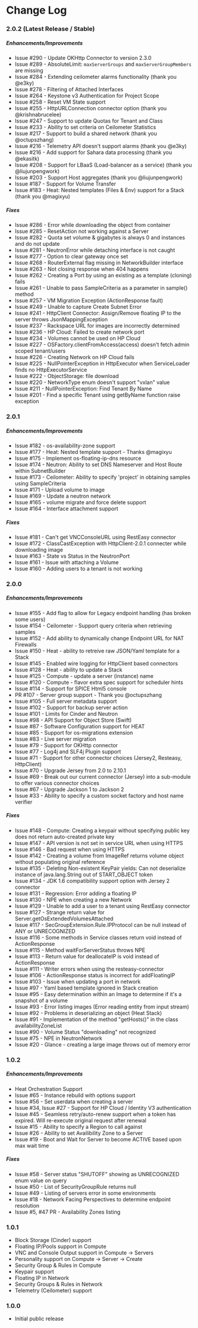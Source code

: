 # Change Log

### 2.0.2 (Latest Release / Stable)

##### Enhancements/Improvements

* Issue #290 - Update OKHttp Connector to version 2.3.0
* Issue #289 - AbsoluteLimit: `maxServerGroups` and `maxServerGroupMembers` are missing
* Issue #284 - Extending ceilometer alarms functionality (thank you @e3ky)
* Issue #278 - Filtering of Attached Interfaces
* Issue #264 - Keystone v3 Authentication for Project Scope
* Issue #258 - Reset VM State support
* Issue #255 - HttpURLConnection connector option (thank you @krishnabrucelee)
* Issue #247 - Support to update Quotas for Tenant and Class
* Issue #233 - Ability to set criteria on Ceilometer Statistics
* Issue #217 - Support to build a shared network (thank you @octupszhang)
* Issue #216 - Telemetry API doesn't support alarms (thank you @e3ky)
* Issue #216 - Add support for Sahara data processing (thank you @ekasitk)
* Issue #208 - Support for LBaaS (Load-balancer as a service) (thank you @liujunpengwork)
* Issue #203 - Support Host aggregates (thank you @liujunpengwork)
* Issue #187 - Support for Volume Transfer
* Issue #183 - Heat: Nested templates (Files & Env) support for a Stack (thank you @magixyu)

##### Fixes

* Issue #286 - Error while downloading the object from container
* Issue #285 - ResetAction not working against a Server
* Issue #282 - Quota set volume & gigabytes is always 0 and instances and do not update
* Issue #281 - NeutronError while detaching interface is not caught
* Issue #277 - Option to clear gateway once set
* Issue #268 - RouterExternal flag missing in NetworkBuilder interface
* Issue #263 - Not closing response when 404 happens
* Issue #262 - Creating a Port by using an existing as a template (cloning) fails
* Issue #261 - Unable to pass SampleCriteria as a parameter in sample() method
* Issue #257 - VM Migration Exception (ActionResponse fault)
* Issue #249 - Unable to capture Create Subnet Error
* Issue #241 - HttpClient Connector: Assign/Remove floating IP to the server throws JsonMappingException
* Issue #237 - Rackspace URL for images are incorrectly determined
* Issue #236 - HP Cloud: Failed to create network port
* Issue #234 - Volumes cannot be used on HP Cloud
* Issue #227 - OSFactory.clientFromAccess(access) doesn't fetch admin scoped tenant/users
* Issue #226 - Creating Network on HP Cloud fails
* Issue #225 - NullPointerException in HttpExecutor when ServiceLoader finds no HttpExecutorService
* Issue #222 - ObjectStorage: file download
* Issue #220 - NetworkType enum doesn't support "vxlan" value
* Issue #211 - NullPointerException: Find Tenant By Name
* Issue #201 - Find a specific Tenant using getByName function raise exception


### 2.0.1

##### Enhancements/Improvements

* Issue #182 - os-availability-zone support
* Issue #177 - Heat: Nested template support - Thanks @magixyu 
* Issue #175 - Implement os-floating-ip-dns resource
* Issue #174 - Neutron: Ability to set DNS Nameserver and Host Route within SubnetBuilder  
* Issue #173 - Ceilometer: Ability to specify 'project' in obtaining samples using SampleCriteria
* Issue #171 - Upload volume to image  
* Issue #169 - Update a neutron network
* Issue #165 - volume migrate and force delete support  
* Issue #164 - Interface attachment support

##### Fixes

* Issue #181 - Can't get VNCConsoleURL using RestEasy connector
* Issue #172 - ClassCastException with HttpClient-2.0.1 connecter while downloading image
* Issue #163  - State vs Status in the NeutronPort
* Issue #161  - Issue with attaching a Volume
* Issue #160 - Adding users to a tenant is not working

### 2.0.0

##### Enhancements/Improvements

* Issue #155 - Add flag to allow for Legacy endpoint handling (has broken some users)
* Issue #154 - Ceilometer - Support query criteria when retrieving samples
* Issue #152 - Add ability to dynamically change Endpoint URL for NAT Firewalls
* Issue #150 - Heat - ability to retreive raw JSON/Yaml template for a Stack
* Issue #145 - Enabled wire logging for HttpClient based connectors
* Issue #128 - Heat - ability to update a Stack
* Issue #125 - Compute - update a server (instance) name
* Issue #120 - Compute - flavor extra spec support for scheduler hints
* Issue #114 - Support for SPICE Html5 console
* PR    #107 - Server group support - Thank you @octupszhang
* Issue #105 - Full server metadata support
* Issue #102 - Support for backup server action
* Issue #101 - Limits for Cinder and Neutron
* Issue #98 - API Support for Object Store (Swift)
* Issue #87 - Software Configuration support for HEAT
* Issue #85 - Support for os-migrations extension
* Issue #83 - Live server migration
* Issue #79 - Support for OKHttp connector
* Issue #77 - Log4j and SLF4j Plugin support
* Issue #71 - Support for other connector choices (Jersey2, Resteasy, HttpClient)
* Issue #70 - Upgrade Jersey from 2.0 to 2.10.1
* Issue #69 - Break out our current connector (Jersey) into a sub-module to offer various connector choices
* Issue #67 - Upgrade Jackson 1 to Jackson 2
* Issue #33 - Ability to specify a custom socket factory and host name verifier

##### Fixes

* Issue #148 - Compute: Creating a keypair without specifying public key does not return auto-created private key
* Issue #147 - API version is not set in service URL when using HTTPS
* Issue #146 - Bad request when using HTTPS
* Issue #142 - Creating a volume from ImageRef returns volume object without populating original reference
* Issue #135 - Deleting Non-existent KeyPair yields: Can not deserialize instance of java.lang.String out of START_OBJECT token
* Issue #134 - JDK 1.6 compatibility support option with Jersey 2 connector
* Issue #131 - Regression: Error adding a floating IP
* Issue #130 - NPE when creating a new Network
* Issue #129 - Unable to add a user to a tenant using RestEasy connector
* Issue #127 - Strange return value for Server.getOsExtendedVolumesAttached
* Issue #117 - SecGroupExtension.Rule.IPProtocol can be null instead of ANY or UNRECOGNIZED
* Issue #116 - Some methods in Service classes return void instead of ActionResponse
* Issue #115 - Method waitForServerStatus throws NPE
* Issue #113 - Return value for deallocateIP is void instead of ActionResponse
* Issue #111 - Writer errors when using the resteasy-connector
* Issue #106 - ActionResponse status is incorrect for addFloatingIP
* Issue #103 - Issue when updating a port in network
* Issue #97 - Yaml based template ignored in Stack creation
* Issue #95 - Easy determination within an Image to determine if it's a snapshot of a volume
* Issue #93 - Error listing images (Error reading entity from input stream)
* Issue #92 - Problems in deserializing an object (Heat Stack)
* Issue #91 - Implementation of the method "getHosts()" in the class availabilityZoneList
* Issue #90 - Volume Status "downloading" not recognized
* Issue #75 - NPE in NeutronNetwork
* Issue #20 - Glance - creating a large image throws out of memory error

### 1.0.2

##### Enhancements/Improvements

* Heat Orchestration Support
* Issue #65 - Instance rebuild with options support
* Issue #56 - Set userdata when creating a server
* Issue #34, Issue #27 - Support for HP Cloud / Identity V3 authentication
* Issue #45 - Seamless retry/auto-renew support when a token has expired. Will re-execute original request after renewal
* Issue #15 - Ability to specify a Region to call against
* Issue #26 - Ability to set Availibility Zone to a Server
* Issue #19 - Boot and Wait for Server to become ACTIVE based upon max wait time
 

##### Fixes
* Issue #58 - Server status "SHUTOFF" showing as UNRECOGNIZED enum value on query
* Issue #50 - List of SecurityGroupRule returns null
* Issue #49 - Listing of servers error in some environments
* Issue #18 - Network Facing Perspectives to determine endpoint resolution
* Issue #5, #47 PR - Availability Zones listing

### 1.0.1

* Block Storage (Cinder) support
* Floating IP/Pools support in Compute
* VNC and Console Output support in Compute -> Servers
* Personality support on Compute -> Server -> Create
* Security Group & Rules in Compute
* Keypair support
* Floating IP in Network
* Security Groups & Rules in Network
* Telemetry (Ceilometer) support

### 1.0.0

* Initial public release
